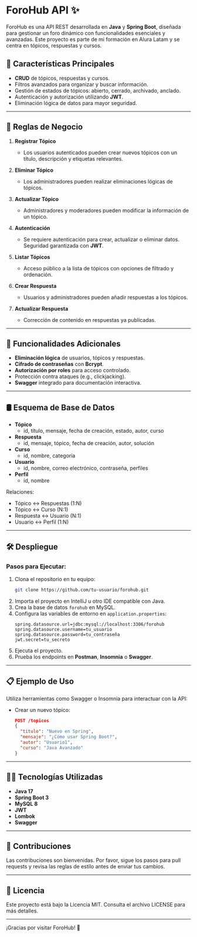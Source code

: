 # ForoHub API ✨

ForoHub es una API REST desarrollada en **Java** y **Spring Boot**, diseñada para gestionar un foro dinámico con funcionalidades esenciales y avanzadas. Este proyecto es parte de mi formación en Alura Latam y se centra en tópicos, respuestas y cursos.

## 🚀 Características Principales
- **CRUD** de tópicos, respuestas y cursos.
- Filtros avanzados para organizar y buscar información.
- Gestión de estados de tópicos: abierto, cerrado, archivado, anclado.
- Autenticación y autorización utilizando **JWT**.
- Eliminación lógica de datos para mayor seguridad.

---

## 📏 Reglas de Negocio
1. **Registrar Tópico**
    - Los usuarios autenticados pueden crear nuevos tópicos con un título, descripción y etiquetas relevantes.

2. **Eliminar Tópico**
    - Los administradores pueden realizar eliminaciones lógicas de tópicos.

3. **Actualizar Tópico**
    - Administradores y moderadores pueden modificar la información de un tópico.

4. **Autenticación**
    - Se requiere autenticación para crear, actualizar o eliminar datos. Seguridad garantizada con **JWT**.

5. **Listar Tópicos**
    - Acceso público a la lista de tópicos con opciones de filtrado y ordenación.

6. **Crear Respuesta**
    - Usuarios y administradores pueden añadir respuestas a los tópicos.

7. **Actualizar Respuesta**
    - Corrección de contenido en respuestas ya publicadas.

---

## 🎁 Funcionalidades Adicionales
- **Eliminación lógica** de usuarios, tópicos y respuestas.
- **Cifrado de contraseñas** con **Bcrypt**.
- **Autorización por roles** para acceso controlado.
- Protección contra ataques (e.g., clickjacking).
- **Swagger** integrado para documentación interactiva.

---

## 🛢️ Esquema de Base de Datos
- **Tópico**
    - id, título, mensaje, fecha de creación, estado, autor, curso
- **Respuesta**
    - id, mensaje, tópico, fecha de creación, autor, solución
- **Curso**
    - id, nombre, categoría
- **Usuario**
    - id, nombre, correo electrónico, contraseña, perfiles
- **Perfil**
    - id, nombre

Relaciones:
- Tópico ↔ Respuestas (1:N)
- Tópico ↔ Curso (N:1)
- Respuesta ↔ Usuario (N:1)
- Usuario ↔ Perfil (1:N)

---

## 🛠️ Despliegue
### Pasos para Ejecutar:
1. Clona el repositorio en tu equipo:
   ```bash
   git clone https://github.com/tu-usuario/forohub.git
   ```
2. Importa el proyecto en IntelliJ u otro IDE compatible con Java.
3. Crea la base de datos `forohub` en MySQL.
4. Configura las variables de entorno en `application.properties`:
   ```properties
   spring.datasource.url=jdbc:mysql://localhost:3306/forohub
   spring.datasource.username=tu_usuario
   spring.datasource.password=tu_contraseña
   jwt.secret=tu_secreto
   ```
5. Ejecuta el proyecto.
6. Prueba los endpoints en **Postman**, **Insomnia** o **Swagger**.

---

## 📋 Ejemplo de Uso
Utiliza herramientas como Swagger o Insomnia para interactuar con la API:
- Crear un nuevo tópico:
  ```json
  POST /topicos
  {
    "titulo": "Nuevo en Spring",
    "mensaje": "¿Cómo usar Spring Boot?",
    "autor": "Usuario1",
    "curso": "Java Avanzado"
  }
  ```

---

## 👨‍💻 Tecnologías Utilizadas
- **Java 17**
- **Spring Boot 3**
- **MySQL 8**
- **JWT**
- **Lombok**
- **Swagger**

---

## 🤝 Contribuciones
Las contribuciones son bienvenidas. Por favor, sigue los pasos para pull requests y revisa las reglas de estilo antes de enviar tus cambios.

---

## 📄 Licencia
Este proyecto está bajo la Licencia MIT. Consulta el archivo LICENSE para más detalles.

---

¡Gracias por visitar ForoHub! 🌟
